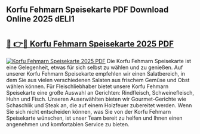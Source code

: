 ## Korfu Fehmarn Speisekarte PDF Download Online 2025 dELl1

# <h2><a href="http://gca2pjf.nevu.top/?p=Korfu+Fehmarn+Speisekarte">🔗 👉🔴 Korfu Fehmarn Speisekarte 2025 PDF</a></h2>

[![Korfu Fehmarn Speisekarte 2025 PDF](https://i.imgur.com/dBaPXMq.png)](http://gca2pjf.nevu.top/?p=Korfu+Fehmarn+Speisekarte)
Die Korfu Fehmarn Speisekarte ist eine Gelegenheit, etwas für sich selbst zu wählen und zu genießen. Auf unserer Korfu Fehmarn Speisekarte empfehlen wir einen Salatbereich, in dem Sie aus vielen verschiedenen Salaten aus frischem Gemüse und Obst wählen können. Für Fleischliebhaber bietet unsere Korfu Fehmarn Speisekarte eine große Auswahl an Gerichten: Rindfleisch, Schweinefleisch, Huhn und Fisch. Unseren Auserwählten bieten wir Gourmet-Gerichte wie Schaschlik und Steak an, die auf einem Holzfeuer zubereitet werden. Wenn Sie sich nicht entscheiden können, was Sie von der Korfu Fehmarn Speisekarte wünschen, ist unser Team bereit zu helfen und Ihnen einen angenehmen und komfortablen Service zu bieten.
